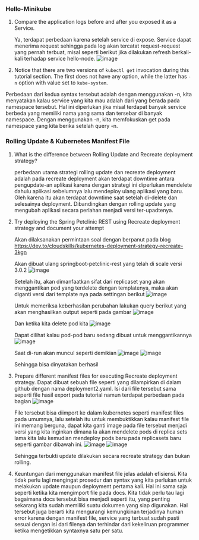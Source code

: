 ### Hello-Minikube
1. Compare the application logs before and after you exposed it as a Service.

   Ya, terdapat perbedaan karena setelah service di expose. Service dapat menerima request sehingga pada log akan tercatat request-request yang pernah terbuat, misal seperti berikut jika dilakukan refresh berkali-kali terhadap service hello-node.
   ![image](https://github.com/KenKomKom/Hello-Minikube/assets/119410845/8652396e-de55-48b6-84d3-0b44a0636afb)
2. Notice that there are two versions of `kubectl get` invocation during this tutorial section. The first does not have any option, while the latter has `-n` option with value set to
`kube-system`.

  Perbedaan dari kedua syntax tersebut adalah dengan menggunakan -n, kita menyatakan kalau service yang kita mau adalah dari yang berada pada namespace tersebut. Hal ini diperlukan jika misal terdapat banyak service berbeda yang memiliki nama yang sama dan tersebar di banyak namespace. Dengan menggunakan -n, kita memfokuskan get pada namespace yang kita berika setelah query -n.

### Rolling Update & Kubernetes Manifest File

1. What is the difference between Rolling Update and Recreate deployment strategy?

   perbedaan utama strategi rolling update dan recreate deployment adalah pada recreate deployment akan terdapat downtime antara pengupdate-an aplikasi karena dengan strategi ini diperlukan mendelete dahulu aplikasi sebelumnya lalu mendeploy ulang aplikasi yang baru. Oleh karena itu akan terdapat downtime saat setelah di-delete dan selesainya deployment. Dibandingkan dengan rolling update yang mengubah aplikasi secara perlahan menjadi versi ter-upadtenya.

2. Try deploying the Spring Petclinic REST using Recreate deployment strategy and document your attempt

   Akan dilaksanakan permintaan soal dengan berpanut pada blog https://dev.to/cloudskills/kubernetes-deployment-strategy-recreate-3kgn

   Akan dibuat ulang springboot-petclinic-rest yang telah di scale versi 3.0.2
   ![image](https://github.com/KenKomKom/Hello-Minikube/assets/119410845/58cee1e4-7ea6-40fe-aed4-e893e9b7523f)

   Setelah itu, akan dimanfaatkan sifat dari replicaset yang akan menggantikan pod yang terdelete dengan templatenya, maka akan diganti versi dari template nya pada settingan berikut
   ![image](https://github.com/KenKomKom/Hello-Minikube/assets/119410845/87e84bb1-42a6-4a64-9340-d475edb938b1)

   Untuk memeriksa keberhasilan perubahan lakukan query berikut yang akan menghasilkan output seperti pada gambar
   ![image](https://github.com/KenKomKom/Hello-Minikube/assets/119410845/f0da9756-5ecf-4b14-9776-9dc45f4bff86)

   Dan ketika kita delete pod kita
   ![image](https://github.com/KenKomKom/Hello-Minikube/assets/119410845/1999b365-ddb2-4603-bfad-dff57279c297)

   Dapat dilihat kalau pod-pod baru sedang dibuat untuk menggantikannya
   ![image](https://github.com/KenKomKom/Hello-Minikube/assets/119410845/0f1c0490-020f-4457-925c-5a673c23395b)

   Saat di-run akan muncul seperti demikian
   ![image](https://github.com/KenKomKom/Hello-Minikube/assets/119410845/0192b8e8-7b21-4fa5-a003-fccd2f0ab244)
   ![image](https://github.com/KenKomKom/Hello-Minikube/assets/119410845/7c2ad5f0-276e-419c-bebf-540cb27c420f)

   Sehingga bisa dinyatakan berhasil
3. Prepare different manifest files for executing Recreate deployment strategy.
   Dapat dibuat sebuah file seperti yang dilampirkan di dalam github dengan nama deployment2.yaml. Isi dari file tersebut sama seperti file hasil export pada tutorial namun terdapat perbedaan pada bagian
   ![image](https://github.com/KenKomKom/Hello-Minikube/assets/119410845/d953ba2d-10be-4f42-b360-ed3f105507c7)
   
   File tersebut bisa diimport ke dalam kubernetes seperti manifest files pada umumnya, lalu setelah itu untuk membuktikkan kalau manifest file ini memang berguna, dapat kita ganti image pada file tersebut menjadi versi yang kita inginkan dimana Ia akan mendelete pods di replica sets lama kita lalu kemudian mendeploy pods baru pada replicasets baru seperti gambar dibawah ini.
   ![image](https://github.com/KenKomKom/Hello-Minikube/assets/119410845/d8c3eb1d-b29f-40dc-aeee-36072fee1578)
   ![image](https://github.com/KenKomKom/Hello-Minikube/assets/119410845/446f9419-37fb-4352-8ef0-b1e0b1cd357f)

   Sehingga terbukti update dilakukan secara recreate strategy dan bukan rolling.

4. Keuntungan dari menggunakan manifest file jelas adalah efisiensi. Kita tidak perlu lagi mengingat prosedur dan syntax yang kita perlukan untuk melakukan update maupun deployment pertama kali. Hal ini sama saja seperti ketika kita mengimport file pada docs. Kita tidak perlu tau lagi bagaimana docs tersebut bisa menjadi seperti itu, yang penting sekarang kita sudah memiliki suatu dokumen yang siap digunakan. Hal tersebut juga berarti kita mengurangi kemungkinan terjadinya human error karena dengan manifest file, service yang terbuat sudah pasti sesuai dengan isi dari filenya dan terhindar dari kekeliruan programmer ketika mengetikkan syntaxnya satu per satu.

